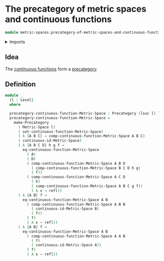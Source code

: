 # The precategory of metric spaces and continuous functions

```agda
module metric-spaces.precategory-of-metric-spaces-and-continuous-functions where
```

<details><summary>Imports</summary>

```agda
open import category-theory.precategories

open import foundation.identity-types
open import foundation.universe-levels

open import metric-spaces.continuous-functions-metric-spaces
open import metric-spaces.metric-spaces
```

</details>

## Idea

The [continuous functions](metric-spaces.continuous-functions-metric-spaces.md)
form a [precategory](category-theory.precategories.md).

## Definition

```agda
module _
  {l : Level}
  where

  precategory-continuous-function-Metric-Space : Precategory (lsuc l) l
  precategory-continuous-function-Metric-Space =
    make-Precategory
      ( Metric-Space l)
      ( set-continuous-function-Metric-Space)
      ( λ {A B C} → comp-continuous-function-Metric-Space A B C)
      ( continuous-id-Metric-Space)
      ( λ {A B C D} h g f →
        eq-continuous-function-Metric-Space
          ( A)
          ( D)
          ( comp-continuous-function-Metric-Space A B D
            ( comp-continuous-function-Metric-Space B C D h g)
            ( f))
          ( comp-continuous-function-Metric-Space A C D
            ( h)
            ( comp-continuous-function-Metric-Space A B C g f))
            ( λ x → refl))
      ( λ {A B} f →
        eq-continuous-function-Metric-Space A B
          ( comp-continuous-function-Metric-Space A B B
            ( continuous-id-Metric-Space B)
            ( f))
          ( f)
          ( λ x → refl))
      ( λ {A B} f →
        eq-continuous-function-Metric-Space A B
          ( comp-continuous-function-Metric-Space A A B
            ( f)
            ( continuous-id-Metric-Space A))
          ( f)
          ( λ x → refl))
```
